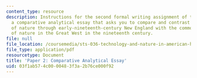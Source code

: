 ```yaml
---
content_type: resource
description: Instructions for the second formal writing assignment of the course,
  a comparative analytical essay that asks you to compare and contrast the commodification
  of nature through early-nineteenth-century New England with the commodification
  of nature in the Great West in the nineteenth century.
file: null
file_location: /coursemedia/sts-036-technology-and-nature-in-american-history-spring-2008/03f1ab574c0000483f3a2b76ce000f92_paper2.pdf
file_type: application/pdf
resourcetype: Document
title: 'Paper 2: Comparative Analytical Essay'
uid: 03f1ab57-4c00-0048-3f3a-2b76ce000f92
---
```


